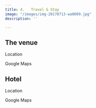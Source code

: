 ```yaml
---
title: 4.   Travel & Stay
image: "/images/img-20170713-wa0009.jpg"
description: ''

---
```

## The venue

Location

Google Maps

## Hotel

Location

Google Maps
